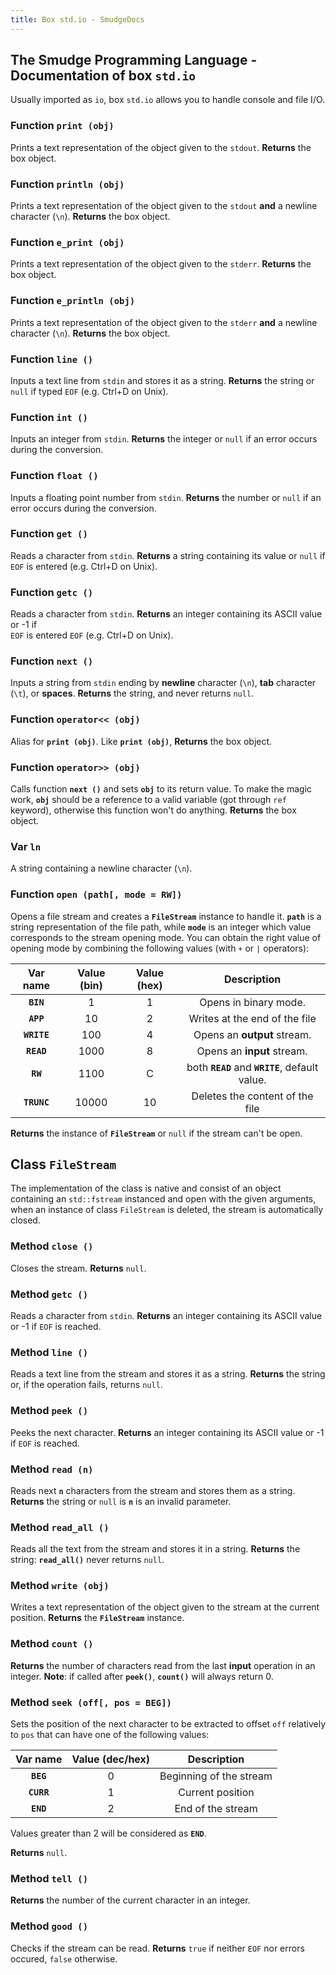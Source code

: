 ```yaml
---
title: Box std.io - SmudgeDocs
---
```



## The Smudge Programming Language - Documentation of box `std.io`
Usually imported as `io`, box `std.io` allows you to handle console and file I/O.

### Function `print (obj)`
Prints a text representation of the object given to the `stdout`.
**Returns** the box object.

### Function `println (obj)`
Prints a text representation of the object given to the `stdout` **and** a newline character (`\n`).
**Returns** the box object.

### Function `e_print (obj)`
Prints a text representation of the object given to the `stderr`.
**Returns** the box object.

### Function `e_println (obj)`
Prints a text representation of the object given to the `stderr` **and** a newline character (`\n`).
**Returns** the box object.

### Function `line ()`
Inputs a text line from `stdin` and stores it as a string.
**Returns** the string or `null` if typed `EOF` (e.g. Ctrl+D on Unix).

### Function `int ()`
Inputs an integer from `stdin`.
**Returns** the integer or `null` if an error occurs during the conversion.

### Function `float ()`
Inputs a floating point number from `stdin`.
**Returns** the number or `null` if an error occurs during the conversion.

### Function `get ()`
Reads a character from `stdin`.
**Returns** a string containing its value or `null` if `EOF`
is entered (e.g. Ctrl+D on Unix).

### Function `getc ()`
Reads a character from `stdin`.
**Returns** an integer containing its ASCII value or -1 if  
`EOF` is entered `EOF` (e.g. Ctrl+D on Unix).

### Function `next ()`
Inputs a string from `stdin` ending by **newline** character (`\n`), **tab** character (`\t`), or **spaces**.
**Returns** the string, and never returns `null`.

### Function `operator<< (obj)`
Alias for **`print (obj)`**.
Like **`print (obj)`**, **Returns** the box object.

### Function `operator>> (obj)`
Calls function **`next ()`** and sets **`obj`** to its return value. To make the magic work, **`obj`** should be a reference to a valid variable (got through `ref` keyword), otherwise this function won't do anything.
**Returns** the box object.

### Var `ln`
A string containing a newline character (`\n`).

### Function `open (path[, mode = RW])`
Opens a file stream and creates a **`FileStream`** instance to handle it.
**`path`** is a string representation of the file path, while **`mode`**
is an integer which value corresponds to the stream opening mode.
You can obtain the right value of opening mode by combining the following
values (with `+` or `|` operators):

|  Var name  |  Value (bin) | Value (hex) |  Description                      |
|:----------:|:------------:|:-----------:|:---------------------------------:|
| **`BIN`**  |      1       |       1     | Opens in binary mode.             |
| **`APP`**  |     10       |       2     |  Writes at the end of the file    |
| **`WRITE`**|    100       |       4     |  Opens an **output** stream.      |
| **`READ`** |    1000      |       8     |  Opens an **input** stream.       |
| **`RW`**   | 1100 | C | both **`READ`** and **`WRITE`**, default value.     |
| **`TRUNC`**|    10000     |      10     | Deletes the content of the file   |

**Returns** the instance of **`FileStream`** or `null` if the stream can't be open.

## Class `FileStream`
The implementation of the class is native and consist of an object containing
an `std::fstream` instanced and open with the given arguments, when an
instance of class `FileStream` is deleted, the stream is automatically closed.

### Method `close ()`
Closes the stream.
**Returns** `null`.

### Method `getc ()`
Reads a character from `stdin`.
**Returns** an integer containing its ASCII value or -1 if `EOF` is reached.

### Method `line ()`
Reads a text line from the stream and stores it as a string.
**Returns** the string or, if the operation fails, returns `null`.

### Method `peek ()`
Peeks the next character.
**Returns** an integer containing its ASCII value or -1 if `EOF` is reached.

### Method `read (n)`
Reads next **`n`** characters from the stream and stores them as a string.
**Returns** the string or `null` is **`n`** is an invalid parameter.

### Method `read_all ()`
Reads all the text from the stream and stores it in a string.
**Returns** the string: **`read_all()`** never returns `null`.

### Method `write (obj)`
Writes a text representation of the object given to the stream at the current
position.
**Returns** the **`FileStream`** instance.

### Method `count ()`
**Returns** the number of characters read from the last **input** operation in
an integer.
**Note**: if called after **`peek()`**, **`count()`** will always return 0.

### Method `seek (off[, pos = BEG])`
Sets the position of the next character to be extracted to offset `off`
relatively to `pos` that can have one of the following values:

| Var name | Value (dec/hex) | Description |
|:--------:|:---------------:|:-----------:|
| **`BEG`** | 0 | Beginning of the stream |
| **`CURR`** | 1 | Current position |
| **`END`** | 2 | End of the stream |

Values greater than 2 will be considered as **`END`**.

**Returns** `null`.

### Method `tell ()`
**Returns** the number of the current character in an integer.

### Method `good ()`
Checks if the stream can be read.
**Returns** `true` if neither `EOF` nor errors occured, `false` otherwise.
